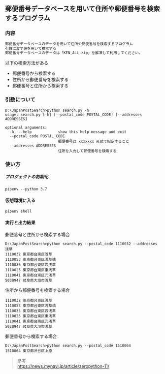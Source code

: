 ## 郵便番号データベースを用いて住所や郵便番号を検索するプログラム
### 内容
```md
郵便番号データベースのデータを用いて住所や郵便番号を検索するプログラム
引数に渡す値を用いて検索する
郵便番号データベースのデータは「KEN_ALL.zip」を解凍して利用してください。
```
以下の検索方法がある
 - 郵便番号から検索する
 - 住所から郵便番号を検索する
 - 郵便番号と住所から検索する

### 引数について
```
D:\JapanPostSearch>python search.py -h
usage: search.py [-h] [--postal_code POSTAL_CODE] [--addresses ADDRESSES]

optional arguments:
  -h, --help            show this help message and exit
  --postal_code POSTAL_CODE
                        郵便番号は xxxxxxx 形式で指定すること
  --addresses ADDRESSES
                        住所を入力して郵便番号を検索する
```

### 使い方
##### プロジェクトの初期化
```
pipenv --python 3.7
```
#### 仮想環境に入る
```
pipenv shell
```
#### 実行と出力結果
郵便番号と住所から検索する場合
```
D:\JapanPostSearch>python search.py --postal_code 1110032 --addresses 浅草
1110032 東京都台東区浅草
1110053 東京都台東区浅草橋
1110035 東京都台東区西浅草
1110025 東京都台東区東浅草
1110041 東京都台東区元浅草
5030947 岐阜県大垣市浅草
```

住所から郵便番号を検索する場合
```D:\JapanPostSearch>python search.py --addresses 浅草
1110032 東京都台東区浅草
1110053 東京都台東区浅草橋
1110035 東京都台東区西浅草
1110025 東京都台東区東浅草
1110041 東京都台東区元浅草
5030947 岐阜県大垣市浅草
```

郵便番号から検索する場合
```
D:\JapanPostSearch>python search.py --postal_code 1510064
1510064 東京都渋谷区上原
```

> 参考  
> https://news.mynavi.jp/article/zeropython-11/  

